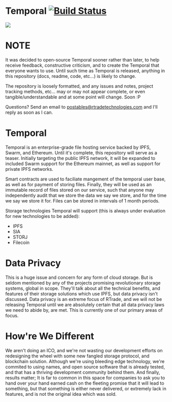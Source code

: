 # Temporal [![Build Status](https://travis-ci.com/RTradeLtd/Temporal.svg?token=gDSF5EBqJK8E2W8NbsUS&branch=master)](https://travis-ci.com/RTradeLtd/Temporal)


![](https://i.imgflip.com/29m9ch.jpg)


# NOTE

It was decided to open-source Temporal sooner rather than later, to help receive feedback, constructive criticism, and to create the Temporal that everyone wants to use.
Until such time as Temporal is released, anything in this repository (docs, readme, code, etc...) is likely to change. 

The repository is loosely formatted, and any issues and notes, project tracking methods, etc... may or may not appear complete, or even tangible/understandable and at some point will change. Soon :P


Questions? Send an email to postables@rtradetechnologies.com and I'll reply as soon as I can.

# Temporal

Temporal is an enterprise-grade file hosting service backed by IPFS, Swarm, and Ethereum. Until it's complete, this repository will serve as a teaser.
Initially targeting the public IPFS network, it will be expanded to included Swarm support for the Ethereum mainnet, as well as support for private IPFS networks. 

Smart contracts are used to faciliate mangement of the temporal user base, as well as for payment of storing files. Finally, they will be used as an immutable record of files stored on our service, such that anyone may independently audit that we store the data we say we store, and for the time we say we store it for. Files can be stored in intervals of 1 month periods.

Storage technologies Temporal will support (this is always under evaluation for new technologies to be added):
* IPFS
* SIA
* STORJ
* Filecoin

# Data Privacy

This is a huge issue and concern for any form of cloud storage. But is seldom mentioned by any of the projects promising revolutionary storage systems, global in scope. They'll talk about all the technical benefits, and features of their storage solutions which use IPFS, but data privacy isn't discussed. Data privacy is an extreme focus of RTrade, and we will not be releasing Temporal until we are absolutely certain that all data privacy laws we need to abide by, are met. This is currently one of our primary areas of focus.

# How're We Different

We aren't doing an ICO,  and we're not wasting our development efforts on redesigning the wheel with some new fangled storage protocol, and blockchain solution. Although we're using bleeding edge technology, we're commited to using names, and open source software that is already tested, and that has a thriving development community behind them. And finally, results matter; It is far to common in this space for companies to ask you to hand over your hand earned cash on the fleeting promise that it will lead to something, but that something is either never delivered, or extremely lack in features, and is not the original idea which was sold.
